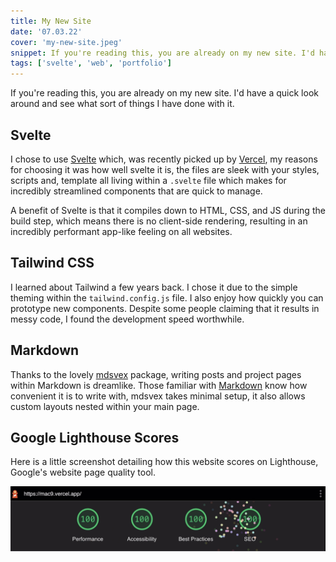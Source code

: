 ```yaml
---
title: My New Site
date: '07.03.22'
cover: 'my-new-site.jpeg'
snippet: If you're reading this, you are already on my new site. I'd have a quick look around and see what sort of things I have done with it.
tags: ['svelte', 'web', 'portfolio']
---
```


If you're reading this, you are already on my new site. I'd have a quick look around and see what sort of things I have done with it.

## Svelte

I chose to use [Svelte](https://svelte.dev) which, was recently picked up by [Vercel](https://vercel.com), my reasons for choosing it was how well svelte it is, the files are sleek with your styles, scripts and, template all living within a `.svelte` file which makes for incredibly streamlined components that are quick to manage.

A benefit of Svelte is that it compiles down to HTML, CSS, and JS during the build step, which means there is no client-side rendering, resulting in an incredibly performant app-like feeling on all websites.

## Tailwind CSS

I learned about Tailwind a few years back. I chose it due to the simple theming within the `tailwind.config.js` file. I also enjoy how quickly you can prototype new components. Despite some people claiming that it results in messy code, I found the development speed worthwhile.

## Markdown

Thanks to the lovely [mdsvex](https://mdsvex.pngwn.io) package, writing posts and project pages within Markdown is dreamlike. Those familiar with [Markdown](https://www.markdownguide.org/basic-syntax/) know how convenient it is to write with, mdsvex takes minimal setup, it also allows custom layouts nested within your main page.

## Google Lighthouse Scores

Here is a little screenshot detailing how this website scores on Lighthouse, Google's website page quality tool.

![Lighthouse Scores](./images/lighthouse.jpeg)
